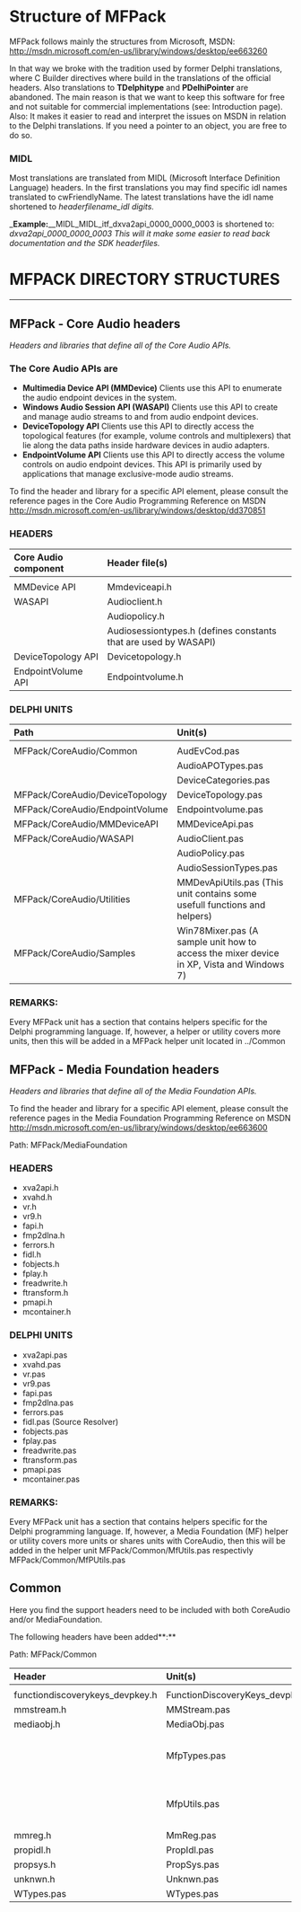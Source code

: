 # Structure of MFPack #

MFPack follows mainly the structures from Microsoft, MSDN: http://msdn.microsoft.com/en-us/library/windows/desktop/ee663260

In that way we broke with the tradition used by former Delphi translations, where C Builder directives where build in the translations of the official headers. Also translations to **TDelphitype** and **PDelhiPointer** are abandoned. The main reason is that we want to keep this software for free and not suitable for commercial implementations (see: Introduction page). Also: It makes it easier to read and interpret the issues on MSDN in relation to the Delphi translations.
If you need a pointer to an object, you are free to do so.

### MIDL ###
Most translations are translated from MIDL (Microsoft Interface Definition Language) headers. In the first translations you may find specific idl names translated to cwFriendlyName. The latest translations have the idl name shortened to _headerfilename\_idl digits._

_**Example:**__MIDL_MIDL\_itf\_dxva2api\_0000\_0000\_0003 is shortened to: _dxva2api\_0000\_0000\_0003
This will it make some easier to read back documentation and the SDK headerfiles._



# MFPACK DIRECTORY STRUCTURES #

---


## MFPack - Core Audio headers ##

_Headers and libraries that define all of the Core Audio APIs._

### The Core Audio APIs are ###
  * **Multimedia Device API (MMDevice)** Clients use this API to enumerate the audio endpoint devices in the system.
  * **Windows Audio Session API (WASAPI)** Clients use this API to create and manage audio streams to and from audio endpoint devices.
  * **DeviceTopology API** Clients use this API to directly access the topological features (for example, volume controls and multiplexers) that lie along the data paths inside hardware devices in audio adapters.
  * **EndpointVolume API** Clients use this API to directly access the volume controls on audio endpoint devices. This API is primarily used by applications that manage exclusive-mode audio streams.



To find the header and library for a specific API element, please consult the reference pages in the Core Audio Programming Reference on MSDN http://msdn.microsoft.com/en-us/library/windows/desktop/dd370851





### HEADERS ###


| **Core Audio component** | **Header file(s)** |
|:-------------------------|:-------------------|
|  |
|MMDevice API|Mmdeviceapi.h|
|WASAPI|Audioclient.h|
|      |Audiopolicy.h|
|      |Audiosessiontypes.h (defines constants that are used by WASAPI)|
|DeviceTopology API|Devicetopology.h|
|EndpointVolume API|Endpointvolume.h|



### DELPHI UNITS ###

| **Path** | **Unit(s)** |
|:---------|:------------|
|  |
|MFPack/CoreAudio/Common|AudEvCod.pas|
|                |AudioAPOTypes.pas|
|                |DeviceCategories.pas|
|MFPack/CoreAudio/DeviceTopology|DeviceTopology.pas|
|MFPack/CoreAudio/EndpointVolume|Endpointvolume.pas|
|MFPack/CoreAudio/MMDeviceAPI|MMDeviceApi.pas|
|MFPack/CoreAudio/WASAPI|AudioClient.pas|
|                |AudioPolicy.pas|
|                |AudioSessionTypes.pas|
|MFPack/CoreAudio/Utilities|MMDevApiUtils.pas (This unit contains some usefull functions and helpers)|
|MFPack/CoreAudio/Samples|Win78Mixer.pas (A sample unit how to access the mixer device in XP, Vista and Windows 7)|



### REMARKS: ###

Every MFPack unit has a section that contains helpers specific for the Delphi programming language.
If, however, a helper or utility covers more units, then this will be added in a MFPack helper unit located in ../Common



## MFPack - Media Foundation headers ##

_Headers and libraries that define all of the Media Foundation APIs._


To find the header and library for a specific API element,
please consult the reference pages in the Media Foundation Programming Reference on MSDN http://msdn.microsoft.com/en-us/library/windows/desktop/ee663600

Path: MFPack/MediaFoundation

### HEADERS ###
  * xva2api.h
  * xvahd.h
  * vr.h
  * vr9.h
  * fapi.h
  * fmp2dlna.h
  * ferrors.h
  * fidl.h
  * fobjects.h
  * fplay.h
  * freadwrite.h
  * ftransform.h
  * pmapi.h
  * mcontainer.h

### DELPHI UNITS ###
  * xva2api.pas
  * xvahd.pas
  * vr.pas
  * vr9.pas
  * fapi.pas
  * fmp2dlna.pas
  * ferrors.pas
  * fidl.pas (Source Resolver)
  * fobjects.pas
  * fplay.pas
  * freadwrite.pas
  * ftransform.pas
  * pmapi.pas
  * mcontainer.pas


### REMARKS: ###

Every MFPack unit has a section that contains helpers specific for the Delphi programming language.
If, however, a Media Foundation (MF) helper or utility covers more units or shares units with CoreAudio, then this will be added in the helper unit MFPack/Common/MfUtils.pas respectivly MFPack/Common/MfPUtils.pas

## Common ##
Here you find the support headers need to be included with both CoreAudio and/or MediaFoundation.

The following headers have been added**:**

Path: MFPack/Common

| **Header** | **Unit(s)** | **Comment** |
|:-----------|:------------|:------------|
|  |
|functiondiscoverykeys\_devpkey.h|FunctionDiscoveryKeys\_devpkey.pas|  |
|mmstream.h|MMStream.pas|  |
|mediaobj.h|MediaObj.pas|  |
|          |MfpTypes.pas|Delphi specific types and translations|
|          |MfpUtils.pas|Delphi specific helper routines|
|mmreg.h|MmReg.pas|  |
|propidl.h|PropIdl.pas|  |
|propsys.h|PropSys.pas|  |
|unknwn.h|Unknwn.pas|  |
|WTypes.pas|WTypes.pas|  |
